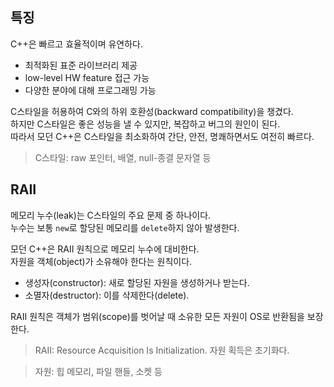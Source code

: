 ## 특징
C++은 빠르고 효율적이며 유연하다.
- 최적화된 표준 라이브러리 제공
- low-level HW feature 접근 가능
- 다양한 분야에 대해 프로그래밍 가능

C스타일을 허용하여 C와의 하위 호환성(backward compatibility)을 챙겼다.  
하지만 C스타일은 좋은 성능을 낼 수 있지만, 복잡하고 버그의 원인이 된다.  
따라서 모던 C++은 C스타일을 최소화하여 간단, 안전, 명쾌하면서도 여전히 빠르다.
> C스타일: raw 포인터, 배열, null-종결 문자열 등

## RAII
메모리 누수(leak)는 C스타일의 주요 문제 중 하나이다.  
누수는 보통 `new`로 할당된 메모리를 `delete`하지 않아 발생한다.  
  
모던 C++은 RAII 원칙으로 메모리 누수에 대비한다.  
자원을 객체(object)가 소유해야 한다는 원칙이다.
- 생성자(constructor): 새로 할당된 자원을 생성하거나 받는다.
- 소멸자(destructor): 이를 삭제한다(delete).

RAII 원칙은 객체가 범위(scope)를 벗어날 때 소유한 모든 자원이 OS로 반환됨을 보장한다.
> RAII: Resource Acquisition Is Initialization. 자원 획득은 초기화다.  

> 자원: 힙 메모리, 파일 핸들, 소켓 등
